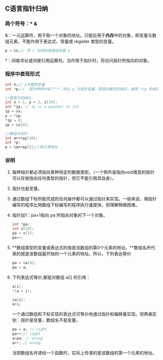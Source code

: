 ## C语言指针归纳

### 两个符号：* &

&：一元运算符，用于取一个对象的地址。只能应用于**内存**中的对象，即变量与数组元素。不能作用于表达式、常量或 register 类型的变量。

```c
p = &c;// 将 c 的地址赋值给变量 p
```

*：间接寻址或间接引用运算符。当作用于指针时，将访问指针所指向的对象。

### 程序中表现形式

```c
int n;// n为整型变量
int *p;//  因为声明中由了"*",所以 p 为指针变量，即指向整型的指针。表明 *ip 的结果是 int 类型

//赋值与初始化
int x = 1, y = 2, z[10];
int *ip; // ip is a pointer to int
ip = &x;
y = *ip;
*ip = 0;
ip = &z[0];

//数组与指针
int arrray[10];
int *p;
p = &array[5];//取元素地址
```

### 说明

1. 每种指针都必须指向某种特定的数据类型。（一个例外是指向void类型的指针可以存放指向任何类型的指针，但它不能引用其自身）。

2. 指针也是变量。

3. 通过数组下标所能完成的任何操作都可以通过指针来实现。一般来说，用指针编写的程序比用数组下标编写的程序执行速度快，但理解稍微困难。

4. 指针加1：pa+1指向 pa 所指向对象的下一个对象。

   ```c
   int *pa;
   int x[10];
   pa = x[5];
   pa++;
   ```

   

5. **数组类型的变量或表达式的值是该数组的第0个元素的地址。**数组名所代表的就是该数组最开始的一个元素的地址。所以，下列表达等价

   ```c
   pa = &a[0];
   pa = a;	
   ```

6. 下列表达式等价,都是对数组 a[i] 的引用：

   ```c
   a[i];
   *(a + i);
   ```

   ```c
   &a[i];
   a+i;
   ```

   一个通过数组和下标实现的表达式可等价地通过指针和偏移量实现。但两者区别：指针是变量，数组名不是变量。

   ```c
   pa = a; // right
   pa++;// right
   a=pa; // wrong
   a++; // wrong
   ```

   当把数组名传递给一个函数时，实际上传递的是该数组的第一个元素的地址。

